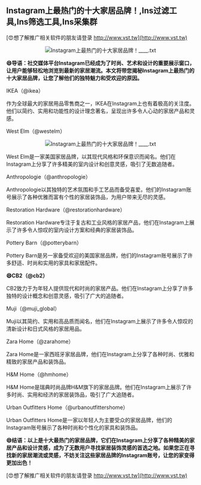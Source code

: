 ## **Instagram上最热门的十大家居品牌！,Ins过滤工具,Ins筛选工具,Ins采集群**

[😍想了解推广相关软件的朋友请登录 http://www.vst.tw](http://www.vst.tw)

 <center><img src="https://vst.tw/MP4/tuiguang/png/6.png" alt="Instagram上最热门的十大家居品牌！____.txt"></center>

**😄导语：社交媒体平台Instagram已经成为了时尚、艺术和设计的重要展示窗口，让用户能够轻松地浏览到最新的家居潮流。本文将带您揭秘Instagram上最热门的十大家居品牌，让您了解他们的独特魅力和受欢迎的原因。**

IKEA（@ikea）

作为全球最大的家居用品零售商之一，IKEA在Instagram上也有着极高的关注度。他们以简约、实用和功能性的设计理念著名，呈现出许多令人心动的家居产品和灵感。

West Elm（@westelm）

 <center><img src="https://vst.tw/MP4/tuiguang/png/7.png" alt="Instagram上最热门的十大家居品牌！____.txt"></center>

West Elm是一家美国家居品牌，以其现代风格和环保意识而闻名。他们在Instagram上分享了许多精美的室内设计和创意灵感，吸引了无数追随者。

Anthropologie（@anthropologie）

Anthropologie以其独特的艺术氛围和手工艺品而备受喜爱。他们的Instagram账号展示了各种优雅而富有个性的家居装饰品，为用户带来无尽的灵感。

Restoration Hardware（@restorationhardware）

Restoration Hardware专注于复古和工业风格的家居产品，他们在Instagram上展示了许多令人惊叹的室内设计方案和经典的家居装饰品。

Pottery Barn（@potterybarn）

Pottery Barn是另一家备受欢迎的美国家居品牌，他们的Instagram账号展示了许多舒适、时尚和实用的家具和家居配件。

**😄CB2（@cb2）**

CB2致力于为年轻人提供现代和时尚的家居产品。他们在Instagram上分享了许多独特的设计概念和创意灵感，吸引了广大的追随者。

Muji（@muji_global）

Muji以其简约、实用和高品质而闻名，他们在Instagram上展示了许多令人惊叹的清新设计和日式风格的家居用品。

Zara Home（@zarahome）

Zara Home是一家西班牙家居品牌，他们在Instagram上分享了各种时尚、优雅和精致的家居产品和装饰品。

H&M Home（@hmhome）

H&M Home是瑞典时尚品牌H&M旗下的家居品牌。他们在Instagram上展示了许多时尚、实用和经济的家居装饰品，吸引了广大追随者。

Urban Outfitters Home（@urbanoutfittershome）

Urban Outfitters Home是一家以年轻人为主要受众的家居品牌，他们的Instagram账号展示了各种时尚和个性化的家具和装饰品。

**😄结语：以上是十大最热门的家居品牌，它们在Instagram上分享了各种精美的家居产品和设计灵感，成为了无数用户寻找家居装饰灵感的首选之地。如果您正在寻找新的家居潮流或灵感，不妨关注这些家居品牌的Instagram账号，让您的家变得更加出色！**

[😍想了解推广相关软件的朋友请登录 http://www.vst.tw](http://www.vst.tw)



